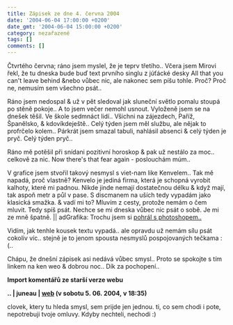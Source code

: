 ```yaml
---
title: Zápisek ze dne 4. června 2004
date: '2004-06-04 17:00:00 +0200'
date_gmt: '2004-06-04 15:00:00 +0200'
category: nezařazené
tags: []
comments: []
---
```

<p>Čtvrtého června; ráno jsem myslel, že je teprv třetího.. Včera jsem Mirovi řekl, že tu dneska bude buď  text prvního singlu z júťácké desky All that you can't leave behind &amp;nebo vůbec nic, ale nakonec sem  píšu tohle. Proč? Proč ne, nemusím sem všechno psát..</p>
<p>Ráno jsem nedospal &amp; už v pět sledoval jak sluneční světlo pomalu stoupá po stěně pokoje.. A to jsem  večer nemohl usnout. Vyloženě jsem se na dnešek těšil. Ve škole  sedmnáct lidí.. Všichni na zájezdech, Paříž, Španělsko, &amp; kdovíkdeještě.. Celý týden jsem měl službu, ale  nějak to profrčelo kolem.. Párkrát jsem smazal tabuli, nahlásil absenci &amp; celý týden je pryč.  Celý týden pryč..</p>
<p>Ráno mě potěšil při snídani pozitivní horoskop &amp; pak už nestálo za moc.. celkově za nic. Now there's that  fear again - poslouchám múm..</p>
<p>V grafice jsem stvořil takový nesmysl s viet-nam like Kenvelem.. Tak mě napadá, proč vlastně? Kenvelo je jediná  firma, která je schopná vyrobit kalhoty, které mi padnou. Nikde jinde nemají dostatečnou délku &amp; když mají,  tak aspoň metr a půl v pase. S discmanem na uších tedy vypadám jako klasická smažka. &amp; vadí mi to?  Mluvím z cesty, protože nemám o čem mluvit. Tedy spíš psát. Nechce se mi dneska vůbec nic psát o sobě. Je mi ze mně  špatně. || <span class="small">adGrafika:</span> Trochu jsem si <a href="/assets/migrated/old-images/kenweo.jpg">pohrál s photoshopem..</a></p>
<p>Vidím, jak tenhle kousek textu vypadá.. ale opravdu už nemám sílu psát cokoliv víc.. stejně je to jenom  spousta nesmyslů pospojovaných tečkama :(..</p>
<p>Chápu, že dnešní zápisek asi nedává vůbec smysl.. Proto se spokojte s tím linkem na ken weo &amp; dobrou noc..  Dík za pochopení..</p>
<div class="import-komentaru">
<p><strong>Import komentářů ze starší verze webu</strong></p>
<div class="comment">
<p style="font-weight:bold"><span class="compredmet">..</span> | <span class="comname">juneau</span> |  <a href="http://juneau.wz.cz">web</a> (v&nbsp;sobotu&nbsp;5.&nbsp;06.&nbsp;2004,&nbsp;v&nbsp;18:35)</p>
<p>clovek, ktery tu hleda smysl, sem prijde jen jednou. ti, co sem chodi i pote, nepotrebuji tvoje omluvy. Kdyby nechteli, nechodi :) </p>
</div>
</div>

